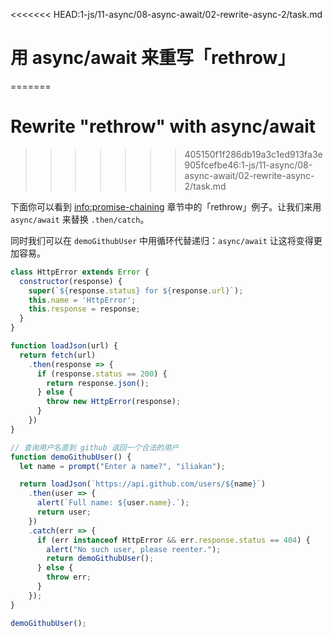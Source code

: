 
<<<<<<< HEAD:1-js/11-async/08-async-await/02-rewrite-async-2/task.md
# 用 async/await 来重写「rethrow」
=======
# Rewrite "rethrow" with async/await
>>>>>>> 405150f1f286db19a3c1ed913fa3e905fcefbe46:1-js/11-async/08-async-await/02-rewrite-async-2/task.md

下面你可以看到 <info:promise-chaining> 章节中的「rethrow」例子。让我们来用 `async/await` 来替换 `.then/catch`。

同时我们可以在 `demoGithubUser` 中用循环代替递归：`async/await` 让这将变得更加容易。

```js run
class HttpError extends Error {
  constructor(response) {
    super(`${response.status} for ${response.url}`);
    this.name = 'HttpError';
    this.response = response;
  }
}

function loadJson(url) {
  return fetch(url)
    .then(response => {
      if (response.status == 200) {
        return response.json();
      } else {
        throw new HttpError(response);
      }
    })
}

// 查询用户名直到 github 返回一个合法的用户
function demoGithubUser() {
  let name = prompt("Enter a name?", "iliakan");

  return loadJson(`https://api.github.com/users/${name}`)
    .then(user => {
      alert(`Full name: ${user.name}.`);
      return user;
    })
    .catch(err => {
      if (err instanceof HttpError && err.response.status == 404) {
        alert("No such user, please reenter.");
        return demoGithubUser();
      } else {
        throw err;
      }
    });
}

demoGithubUser();
```
